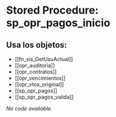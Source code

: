 # Stored Procedure: sp_opr_pagos_inicio

## Usa los objetos:
- [[fn_sis_GetUsuActual]]
- [[opr_auditoria]]
- [[opr_contratos]]
- [[opr_vencimientos]]
- [[opr_vtos_original]]
- [[sp_opr_pagos]]
- [[sp_opr_pagos_valida]]

*No code available.*
